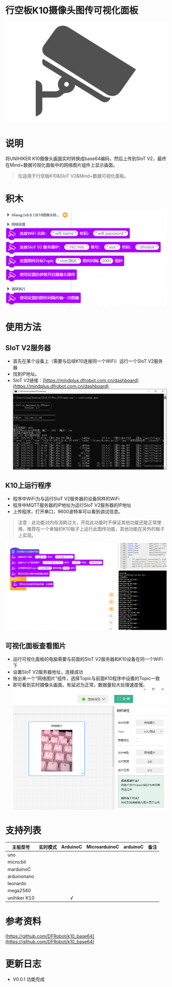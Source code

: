# 行空板K10摄像头图传可视化面板

![](./arduinoC/_images/featured.png)

# 说明
将UNIHIKER K10摄像头画面实时转换成base64编码，然后上传到SIoT V2，最终在Mind+数据可视化面板中的网络图片组件上显示画面。

> 仅适用于行空板K10&SIoT V2&Mind+数据可视化面板。


# 积木

![](./arduinoC/_images/blocks.png)


# 使用方法

## SIoT V2服务器
- 首先在某个设备上（需要与后续K10连接同一个WiFi）运行一个SIoT V2服务器
- 找到IP地址。
- SIoT V2链接：[https://mindplus.dfrobot.com.cn/dashboard](https://mindplus.dfrobot.com.cn/dashboard)
![](./arduinoC/_images/example2.png)

## K10上运行程序
- 程序中WiFi为与运行SIoT V2服务器的设备同样的WiFi  
- 程序中MQTT服务器的IP地址为运行SIoT V2服务器的IP地址  
- 上传程序，打开串口，9600波特率可以看到调试信息。  
> 注意：此功能对内存消耗过大，开启此功能时不保证其他功能还能正常使用，推荐在一个单独的K10板子上运行此图传功能，其他功能在另外的板子上实现。  

 ![](./arduinoC/_images/example1.png)

## 可视化面板查看图片
- 运行可视化面板的电脑需要与前面的SIoT V2服务器和K10设备在同一个WiFi下
- 设置SIoT V2服务器地址，连接成功
- 拖出来一个“网络图片”组件，选择Topic与前面K10程序中设置的Topic一致
- 即可看到实时摄像头画面。有延迟为正常，数据量较大处理速度慢。
![](./arduinoC/_images/example3.png)




# 支持列表

|主板型号|实时模式|ArduinoC|MicroarduinoC|arduinoC|备注|
|-----|-----|:-----:|-----|-----|-----|
|uno||||||
|micro:bit||||||
|marduinoC||||||
|arduinonano||||||
|leonardo||||||
|mega2560||||||
|unihiker K10||√||||

# 参考资料

[https://github.com/DFRobot/k10_base64](https://github.com/DFRobot/k10_base64)

# 更新日志

- V0.0.1 功能完成

